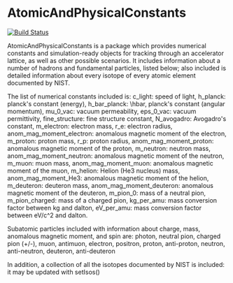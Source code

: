 # AtomicAndPhysicalConstants

[![Build Status](https://github.com/bmad-sim/AtomicAndPhysicalConstants.jl/actions/workflows/CI.yml/badge.svg?branch=main)](https://github.com/bmad-sim/AtomicAndPhysicalConstants.jl/actions/workflows/CI.yml?query=branch%3Amain)




AtomicAndPhysicalConstants is a package which provides numerical constants and 
simulation-ready objects for tracking through an accelerator lattice, as well as 
other possible scenarios. It includes information about a number of hadrons and 
fundamental particles, listed below; also included is detailed information about 
every isotope of every atomic element documented by NIST. 

The list of numerical constants included is:
c_light: speed of light,
h_planck: planck's constant (energy),
h_bar_planck: \hbar, planck's constant (angular momentum),
mu_0_vac: vacuum permeability,
eps_0_vac: vacuum permittivity,
fine_structure: fine structure constant,
N_avogadro: Avogadro's constant,
m_electron: electron mass,
r_e: electron radius,
anom_mag_moment_electron: anomalous magnetic moment of the electron,
m_proton: proton mass,
r_p: proton radius,
anom_mag_moment_proton: anomalous magnetic moment of the proton,
m_neutron: neutron mass,
anom_mag_moment_neutron: anomalous magnetic moment of the neutron,
m_muon: muon mass,
anom_mag_moment_muon: anomalous magnetic moment of the muon, 
m_helion: Helion (He3 nucleus) mass,
anom_mag_moment_He3: anomalous magnetic moment of the helion,
m_deuteron: deuteron mass,
anom_mag_moment_deuteron: anomalous magnetic moment of the deuteron,
m_pion_0: mass of a neutral pion,
m_pion_charged: mass of a charged pion,
kg_per_amu: mass conversion factor between kg and dalton,
eV_per_amu: mass conversion factor between eV/c^2 and dalton.


Subatomic particles included with information about 
charge, mass, anomalous magnetic moment, and spin
are:
photon,
neutral pion,
charged pion (+/-),
muon,
antimuon,
electron,
positron,
proton,
anti-proton,
neutron,
anti-neutron,
deuteron,
anti-deuteron


In addition, a collection of all the isotopes documented by NIST
is included: it may be updated with setIsos()
